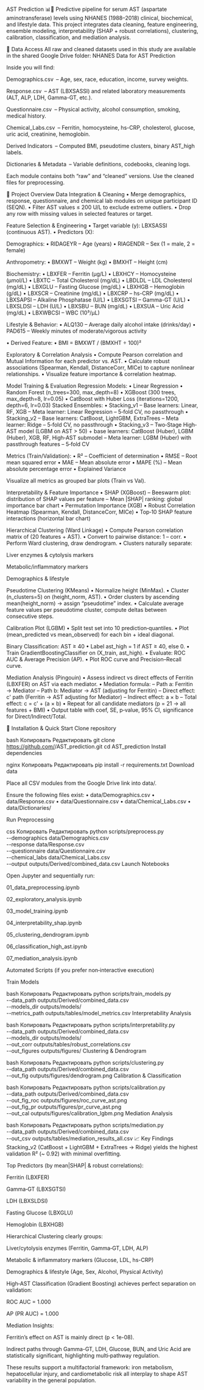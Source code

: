 AST Prediction 📊🔬
Predictive pipeline for serum AST (aspartate aminotransferase) levels using NHANES (1988–2018) clinical, biochemical, and lifestyle data. This project integrates data cleaning, feature engineering, ensemble modeling, interpretability (SHAP + robust correlations), clustering, calibration, classification, and mediation analysis.

🔗 Data Access
All raw and cleaned datasets used in this study are available in the shared Google Drive folder:
NHANES Data for AST Prediction

Inside you will find:

Demographics.csv – Age, sex, race, education, income, survey weights.

Response.csv – AST (LBXSASSI) and related laboratory measurements (ALT, ALP, LDH, Gamma-GT, etc.).

Questionnaire.csv – Physical activity, alcohol consumption, smoking, medical history.

Chemical_Labs.csv – Ferritin, homocysteine, hs-CRP, cholesterol, glucose, uric acid, creatinine, hemoglobin.

Derived Indicators – Computed BMI, pseudotime clusters, binary AST_high labels.

Dictionaries & Metadata – Variable definitions, codebooks, cleaning logs.

Each module contains both “raw” and “cleaned” versions. Use the cleaned files for preprocessing.

🚀 Project Overview
Data Integration & Cleaning
• Merge demographics, response, questionnaire, and chemical lab modules on unique participant ID (SEQN).
• Filter AST values ≤ 200 U/L to exclude extreme outliers.
• Drop any row with missing values in selected features or target.

Feature Selection & Engineering
• Target variable (y): LBXSASSI (continuous AST).
• Predictors (X):

Demographics:
• RIDAGEYR – Age (years)
• RIAGENDR – Sex (1 = male, 2 = female)

Anthropometry:
• BMXWT – Weight (kg)
• BMXHT – Height (cm)

Biochemistry:
• LBXFER – Ferritin (μg/L)
• LBXHCY – Homocysteine (μmol/L)
• LBXTC – Total Cholesterol (mg/dL)
• LBDLDL – LDL Cholesterol (mg/dL)
• LBXGLU – Fasting Glucose (mg/dL)
• LBXHGB – Hemoglobin (g/dL)
• LBXSCR – Creatinine (mg/dL)
• LBXCRP – hs-CRP (mg/dL)
• LBXSAPSI – Alkaline Phosphatase (U/L)
• LBXSGTSI – Gamma-GT (U/L)
• LBXSLDSI – LDH (U/L)
• LBXSBU – BUN (mg/dL)
• LBXSUA – Uric Acid (mg/dL)
• LBXWBCSI – WBC (10³/µL)

Lifestyle & Behavior:
• ALQ130 – Average daily alcohol intake (drinks/day)
• PAD615 – Weekly minutes of moderate/vigorous activity

• Derived Feature:
• BMI = BMXWT / (BMXHT ÷ 100)²

Exploratory & Correlation Analysis
• Compute Pearson correlation and Mutual Information for each predictor vs. AST.
• Calculate robust associations (Spearman, Kendall, DistanceCorr, MICe) to capture nonlinear relationships.
• Visualize feature importance & correlation heatmap.

Model Training & Evaluation
Regression Models:
• Linear Regression
• Random Forest (n_trees=300, max_depth=8)
• XGBoost (300 trees, max_depth=8, lr=0.05)
• CatBoost with Huber Loss (iterations=1200, depth=6, lr=0.03)
Stacked Ensembles:
• Stacking_v1
– Base learners: Linear, RF, XGB
– Meta learner: Linear Regression
– 5‐fold CV, no passthrough
• Stacking_v2
– Base learners: CatBoost, LightGBM, ExtraTrees
– Meta learner: Ridge
– 5‐fold CV, no passthrough
• Stacking_v3
– Two‐Stage High‐AST model (LGBM on AST > 50) + base learners: CatBoost (Huber), LGBM (Huber), XGB, RF, High‐AST submodel
– Meta learner: LGBM (Huber) with passthrough features
– 5‐fold CV

Metrics (Train/Validation):
• R² – Coefficient of determination
• RMSE – Root mean squared error
• MAE – Mean absolute error
• MAPE (%) – Mean absolute percentage error
• Explained Variance

Visualize all metrics as grouped bar plots (Train vs Val).

Interpretability & Feature Importance
• SHAP (XGBoost)
– Beeswarm plot: distribution of SHAP values per feature
– Mean |SHAP| ranking: global importance bar chart
• Permutation Importance (XGB)
• Robust Correlation Heatmap (Spearman, Kendall, DistanceCorr, MICe)
• Top‐10 SHAP feature interactions (horizontal bar chart)

Hierarchical Clustering (Ward Linkage)
• Compute Pearson correlation matrix of (20 features + AST).
• Convert to pairwise distance: 1 – corr.
• Perform Ward clustering, draw dendrogram.
• Clusters naturally separate:

Liver enzymes & cytolysis markers

Metabolic/inflammatory markers

Demographics & lifestyle

Pseudotime Clustering (KMeans)
• Normalize height (MinMax).
• Cluster (n_clusters=5) on (height_norm, AST).
• Order clusters by ascending mean(height_norm) → assign “pseudotime” index.
• Calculate average feature values per pseudotime cluster, compute deltas between consecutive steps.

Calibration Plot (LGBM)
• Split test set into 10 prediction‐quantiles.
• Plot (mean_predicted vs mean_observed) for each bin + ideal diagonal.

Binary Classification: AST ≥ 40
• Label ast_high = 1 if AST ≥ 40, else 0.
• Train GradientBoostingClassifier on (X_train, ast_high).
• Evaluate: ROC AUC & Average Precision (AP).
• Plot ROC curve and Precision–Recall curve.

Mediation Analysis (Pingouin)
• Assess indirect vs direct effects of Ferritin (LBXFER) on AST via each mediator.
• Mediation formula:
– Path a: Ferritin → Mediator
– Path b: Mediator → AST (adjusting for Ferritin)
– Direct effect: c' path (Ferritin → AST adjusting for Mediator)
– Indirect effect: a × b
– Total effect: c = c' + (a × b)
• Repeat for all candidate mediators (p = 21 → all features + BMI)
• Output table with coef, SE, p‐value, 95% CI, significance for Direct/Indirect/Total.


🔧 Installation & Quick Start
Clone repository

bash
Копировать
Редактировать
git clone https://github.com/<username>/AST_prediction.git
cd AST_prediction
Install dependencies

nginx
Копировать
Редактировать
pip install -r requirements.txt
Download data

Place all CSV modules from the Google Drive link into data/.

Ensure the following files exist:
• data/Demographics.csv
• data/Response.csv
• data/Questionnaire.csv
• data/Chemical_Labs.csv
• data/Dictionaries/

Run Preprocessing

css
Копировать
Редактировать
python scripts/preprocess.py \
  --demographics data/Demographics.csv \
  --response data/Response.csv \
  --questionnaire data/Questionnaire.csv \
  --chemical_labs data/Chemical_Labs.csv \
  --output outputs/Derived/combined_data.csv
Launch Notebooks

Open Jupyter and sequentially run:

01_data_preprocessing.ipynb

02_exploratory_analysis.ipynb

03_model_training.ipynb

04_interpretability_shap.ipynb

05_clustering_dendrogram.ipynb

06_classification_high_ast.ipynb

07_mediation_analysis.ipynb

Automated Scripts (if you prefer non‐interactive execution)

Train Models

bash
Копировать
Редактировать
python scripts/train_models.py \
  --data_path outputs/Derived/combined_data.csv \
  --models_dir outputs/models/ \
  --metrics_path outputs/tables/model_metrics.csv
Interpretability Analysis

bash
Копировать
Редактировать
python scripts/interpretability.py \
  --data_path outputs/Derived/combined_data.csv \
  --models_dir outputs/models/ \
  --out_corr outputs/tables/robust_correlations.csv \
  --out_figures outputs/figures/
Clustering & Dendrogram

bash
Копировать
Редактировать
python scripts/clustering.py \
  --data_path outputs/Derived/combined_data.csv \
  --out_fig outputs/figures/dendrogram.png
Calibration & Classification

bash
Копировать
Редактировать
python scripts/calibration.py \
  --data_path outputs/Derived/combined_data.csv \
  --out_fig_roc outputs/figures/roc_curve_ast.png \
  --out_fig_pr outputs/figures/pr_curve_ast.png \
  --out_cal outputs/figures/calibration_lgbm.png
Mediation Analysis

bash
Копировать
Редактировать
python scripts/mediation.py \
  --data_path outputs/Derived/combined_data.csv \
  --out_csv outputs/tables/mediation_results_all.csv
📈 Key Findings
Stacking_v2 (CatBoost + LightGBM + ExtraTrees → Ridge) yields the highest validation R² (~ 0.92) with minimal overfitting.

Top Predictors (by mean|SHAP| & robust correlations):

Ferritin (LBXFER)

Gamma‐GT (LBXSGTSI)

LDH (LBXSLDSI)

Fasting Glucose (LBXGLU)

Hemoglobin (LBXHGB)

Hierarchical Clustering clearly groups:

Liver/cytolysis enzymes (Ferritin, Gamma‐GT, LDH, ALP)

Metabolic & inflammatory markers (Glucose, LDL, hs-CRP)

Demographics & lifestyle (Age, Sex, Alcohol, Physical Activity)

High‐AST Classification (Gradient Boosting) achieves perfect separation on validation:

ROC AUC = 1.000

AP (PR AUC) = 1.000

Mediation Insights:

Ferritin’s effect on AST is mainly direct (p < 1e-08).

Indirect paths through Gamma-GT, LDH, Glucose, BUN, and Uric Acid are statistically significant, highlighting multi‐pathway regulation.

These results support a multifactorial framework: iron metabolism, hepatocellular injury, and cardiometabolic risk all interplay to shape AST variability in the general population.
